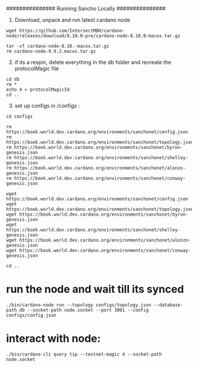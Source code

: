 ###############
 Running Sancho Locally
###############

1. Download, unpack and run latest cardano node
```console
wget https://github.com/IntersectMBO/cardano-node/releases/download/8.10.0-pre/cardano-node-8.10.0-macos.tar.gz
```
```console
tar -xf cardano-node-8.10.-macos.tar.gz
rm cardano-node-9.9.2.macos.tar.gz
```

2. if its a respin, delete everything in the db folder and recreate the protocolMagic file
```console
cd db
rm *
echo 4 > protocolMagicId
cd ..
```

3. set up configs in /configs : 

`cd configs`
```console
rm https://book.world.dev.cardano.org/environments/sanchonet/config.json
rm https://book.world.dev.cardano.org/environments/sanchonet/topology.json
rm https://book.world.dev.cardano.org/environments/sanchonet/byron-genesis.json
rm https://book.world.dev.cardano.org/environments/sanchonet/shelley-genesis.json
rm https://book.world.dev.cardano.org/environments/sanchonet/alonzo-genesis.json
rm https://book.world.dev.cardano.org/environments/sanchonet/conway-genesis.json
```
```console
wget https://book.world.dev.cardano.org/environments/sanchonet/config.json
wget https://book.world.dev.cardano.org/environments/sanchonet/topology.json
wget https://book.world.dev.cardano.org/environments/sanchonet/byron-genesis.json
wget https://book.world.dev.cardano.org/environments/sanchonet/shelley-genesis.json
wget https://book.world.dev.cardano.org/environments/sanchonet/alonzo-genesis.json
wget https://book.world.dev.cardano.org/environments/sanchonet/conway-genesis.json
```
`cd ..`

# run the node and wait till its synced
```console
./bin/cardano-node run --topology configs/topology.json --database-path db --socket-path node.socket --port 3001 --config configs/config.json
```

# interact with node:
```console
./bin/cardano-cli query tip --testnet-magic 4 --socket-path node.socket
```

